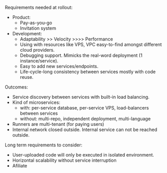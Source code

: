 Requirements needed at rollout:

-   Product:
    -   Pay-as-you-go
    -   Invitation system
-   Development:
    -   Adaptability >> Velocity >>>> Performance
    -   Using with resources like VPS, VPC easy-to-find amongst different cloud providers.
    -   Debugging support. Mimicks the real-word deployment (1 instance/service).
    -   Easy to add new services/endpoints.
    -   Life-cycle-long consistency between services mostly with code reuse.

Outcomes:

-   Service discovery between services with built-in load balancing.
-   Kind of microservices:
    -   with: per-service database, per-service VPS, load-balancers between services
    -   without: multi-repo, independent deployment, multi-language
-   Runners are multi-tenant (for paying users)
-   Internal network closed outside. Internal service can not be reached outside.

Long term requirements to consider:

-   User-uploaded code will only be executed in isolated environment.
-   Horizontal scalability without service interruption
-   Afiliate
